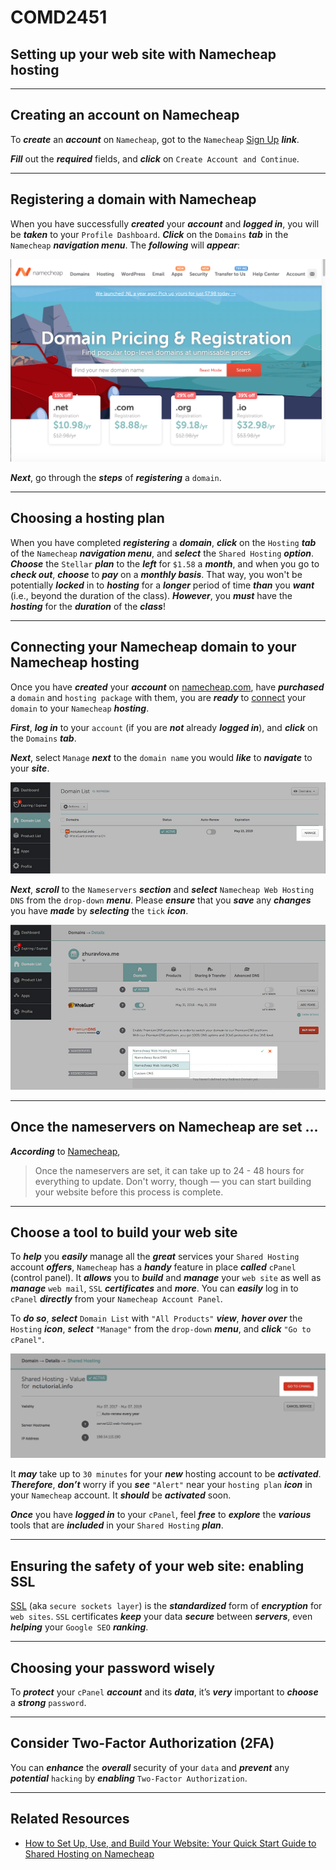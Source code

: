 <h1 class="capitalize">COMD2451</h1>
<h2 class="sentence center">Setting up your web site with Namecheap hosting</h2>

---

<section class="section">
    <h2 class="sentence">Creating an account on Namecheap</h2>

To ***create*** an ***account*** on `Namecheap`, got to the `Namecheap` [Sign Up](https://www.namecheap.com/myaccount/signup/) ***link***.

***Fill*** out the ***required*** fields, and ***click*** on `Create Account and Continue`.

</section>

---

<section class="section">
    <h2 class="sentence">Registering a domain with Namecheap</h2>

When you have successfully ***created*** your ***account*** and ***logged in***, you will be ***taken*** to your `Profile Dashboard`. ***Click*** on the `Domains` ***tab*** in the `Namecheap` ***navigation menu***. The ***following*** will ***appear***:

<div>
    <img src="images/namecheap_domain_registration.png" alt="Namecheap domain registration">
</div>

***Next***, go through the ***steps*** of ***registering*** a `domain`.

</section>

---

<section class="section">
    <h2 class="sentence">Choosing a hosting plan</h2>

When you have completed ***registering*** a ***domain***, ***click*** on the `Hosting` ***tab*** of the `Namecheap` ***navigation menu***, and ***select*** the `Shared Hosting` ***option***. ***Choose*** the `Stellar` ***plan*** to the ***left*** for `$1.58` a ***month***, and when you go to ***check out***, ***choose*** to ***pay*** on a ***monthly basis***. That way, you won't be potentially ***locked*** in to ***hosting*** for a ***longer*** period of time ***than*** you ***want*** (i.e., beyond the duration of the class). ***However***, you ***must*** have the ***hosting*** for the ***duration*** of the ***class***!

</section>

---

<section class="section">
    <h2 class="sentence">Connecting your Namecheap domain to your Namecheap hosting</h2>

Once you have ***created*** your ***account*** on [namecheap.com](https://www.namecheap.com/), have ***purchased*** a `domain` and `hosting package` with them, you are ***ready*** to [connect](https://www.namecheap.com/hosting/how-to-set-up-hosting-account/) your `domain` to your `Namecheap` ***hosting***.

***First***, ***log in*** to your `account` (if you are ***not*** already ***logged in***), and ***click*** on the `Domains` ***tab***.

***Next***, select `Manage` ***next*** to the `domain name` you would ***like*** to ***navigate*** to your ***site***.

<div>
    <img src="images/domain-list.jpg" alt="namecheap.com domain list">
</div>

***Next***, ***scroll*** to the `Nameservers` ***section*** and ***select*** `Namecheap Web Hosting DNS` from the `drop-down` ***menu***. Please ***ensure*** that you ***save*** any ***changes*** you have ***made*** by ***selecting*** the `tick` ***icon***.

<div>
    <img src="images/nameservers-dropdown.jpg" alt="namecheap.com name servers dropdown">
</div>

</section>

---

<section class="section">
    <h2 class="sentence">Once the nameservers on Namecheap are set ...</h2>

***According*** to [Namecheap](https://www.namecheap.com/hosting/how-to-set-up-hosting-account/),

> Once the nameservers are set, it can take up to 24 - 48 hours for everything to update. Don't worry, though — you can start building your website before this process is complete.

</section>

---

<section class="section"> 
    <h2 class="sentence">Choose a tool to build your web site</h2>

To ***help*** you ***easily*** manage all the ***great*** services your `Shared Hosting` account ***offers***, `Namecheap` has a ***handy*** feature in place ***called*** `cPanel` (control panel). It ***allows*** you to ***build*** and ***manage*** your `web site` as well as ***manage*** `web mail`, `SSL` ***certificates*** and ***more***. You can ***easily*** log in to `cPanel` ***directly*** from your `Namecheap Account Panel`.

To ***do so***, ***select*** `Domain List` with `"All Products"` ***view***, ***hover over*** the `Hosting` ***icon***, ***select*** `"Manage"` from the `drop-down` ***menu***, and ***click*** `"Go to cPanel"`.

<div>
    <img src="images/hosting-management-go-to-cpanel.png" alt="Going to the cpanel to manage your Namecheap hosting">
</div>

It ***may*** take up to `30 minutes` for your ***new*** hosting account to be ***activated***. ***Therefore***, ***don’t*** worry if you ***see*** `"Alert"` near your `hosting plan` ***icon*** in your `Namecheap` account. It ***should*** be ***activated*** soon.

***Once*** you have ***logged in*** to your `cPanel`, feel ***free*** to ***explore*** the ***various*** tools that are ***included*** in your `Shared Hosting` ***plan***.

</section>

---

<section class="section">
    <h2 class="sentence">Ensuring the safety of your web site: enabling SSL</h2>

[SSL](https://www.websecurity.digicert.com/security-topics/what-is-ssl-tls-https) (aka `secure sockets layer`) is the ***standardized*** form of ***encryption*** for `web sites`. `SSL` certificates ***keep*** your data ***secure*** between ***servers***, even ***helping*** your `Google SEO` ***ranking***.

</section>

---

<section class="section">
    <h2 class="sentence"> Choosing your password wisely</h2>

To ***protect*** your `cPanel` ***account*** and its ***data***, it’s ***very*** important to ***choose*** a ***strong*** `password`.

</section>

---

<section class="section">
    <h2 class="sentence">Consider Two-Factor Authorization (2FA)</h2>

You can ***enhance*** the ***overall*** security of your `data` and ***prevent*** any ***potential*** `hacking` by ***enabling*** `Two-Factor Authorization`.

</section>

---

<section class="section">
    <h2 class="sentence">Related Resources</h2>

+ [How to Set Up, Use, and Build Your Website: Your Quick Start Guide to Shared Hosting on Namecheap](https://www.namecheap.com/hosting/how-to-set-up-hosting-account/)

</section>